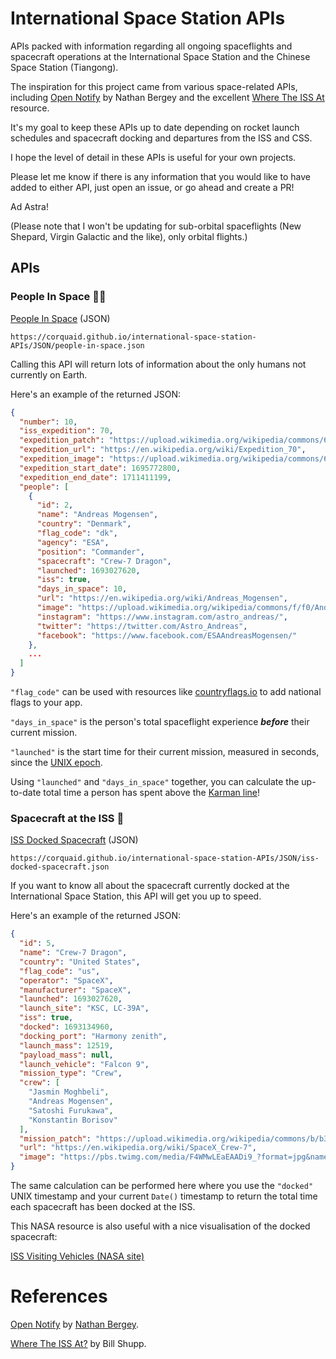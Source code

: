 # International Space Station APIs

APIs packed with information regarding all ongoing spaceflights and spacecraft operations at the International Space Station and the Chinese Space Station (Tiangong).

The inspiration for this project came from various space-related APIs, including [Open Notify](http://open-notify.org/) by Nathan Bergey and the excellent [Where The ISS At](https://wheretheiss.at/w/developer) resource.

It's my goal to keep these APIs up to date depending on rocket launch schedules and spacecraft docking and departures from the ISS and CSS.

I hope the level of detail in these APIs is useful for your own projects.

Please let me know if there is any information that you would like to have added to either API, just open an issue, or go ahead and create a PR!

Ad Astra!

(Please note that I won't be updating for sub-orbital spaceflights (New Shepard, Virgin Galactic and the like), only orbital flights.)

## APIs

### People In Space :woman_astronaut:

[People In Space](https://corquaid.github.io/international-space-station-APIs/JSON/people-in-space.json) (JSON)

`https://corquaid.github.io/international-space-station-APIs/JSON/people-in-space.json`

Calling this API will return lots of information about the only humans not currently on Earth.

Here's an example of the returned JSON:

```json
{
  "number": 10,
  "iss_expedition": 70,
  "expedition_patch": "https://upload.wikimedia.org/wikipedia/commons/6/65/ISS_Expedition_70_Patch.png",
  "expedition_url": "https://en.wikipedia.org/wiki/Expedition_70",
  "expedition_image": "https://upload.wikimedia.org/wikipedia/commons/6/6c/Iss070-s-002.jpg",
  "expedition_start_date": 1695772800,
  "expedition_end_date": 1711411199,
  "people": [
    {
      "id": 2,
      "name": "Andreas Mogensen",
      "country": "Denmark",
      "flag_code": "dk",
      "agency": "ESA",
      "position": "Commander",
      "spacecraft": "Crew-7 Dragon",
      "launched": 1693027620,
      "iss": true,
      "days_in_space": 10,
      "url": "https://en.wikipedia.org/wiki/Andreas_Mogensen",
      "image": "https://upload.wikimedia.org/wikipedia/commons/f/f0/Andreas_Mogensen_official_portrait.jpg",
      "instagram": "https://www.instagram.com/astro_andreas/",
      "twitter": "https://twitter.com/Astro_Andreas",
      "facebook": "https://www.facebook.com/ESAAndreasMogensen/"
    },
    ...
  ]
}
```

`"flag_code"` can be used with resources like [countryflags.io](www.countryflags.io) to add national flags to your app.

`"days_in_space"` is the person's total spaceflight experience **_before_** their current mission.

`"launched"` is the start time for their current mission, measured in seconds, since the [UNIX epoch](https://developer.mozilla.org/en-US/docs/Web/JavaScript/Reference/Global_Objects/Date).

Using `"launched"` and `"days_in_space"` together, you can calculate the up-to-date total time a person has spent above the [Karman line](https://en.wikipedia.org/wiki/K%C3%A1rm%C3%A1n_line)!

### Spacecraft at the ISS :rocket:

[ISS Docked Spacecraft](https://corquaid.github.io/international-space-station-APIs/JSON/iss-docked-spacecraft.json) (JSON)

`https://corquaid.github.io/international-space-station-APIs/JSON/iss-docked-spacecraft.json`

If you want to know all about the spacecraft currently docked at the International Space Station, this API will get you up to speed.

Here's an example of the returned JSON:

```json
{
  "id": 5,
  "name": "Crew-7 Dragon",
  "country": "United States",
  "flag_code": "us",
  "operator": "SpaceX",
  "manufacturer": "SpaceX",
  "launched": 1693027620,
  "launch_site": "KSC, LC-39A",
  "iss": true,
  "docked": 1693134960,
  "docking_port": "Harmony zenith",
  "launch_mass": 12519,
  "payload_mass": null,
  "launch_vehicle": "Falcon 9",
  "mission_type": "Crew",
  "crew": [
    "Jasmin Moghbeli",
    "Andreas Mogensen",
    "Satoshi Furukawa",
    "Konstantin Borisov"
  ],
  "mission_patch": "https://upload.wikimedia.org/wikipedia/commons/b/b3/SpaceX_Crew-7_logo.png",
  "url": "https://en.wikipedia.org/wiki/SpaceX_Crew-7",
  "image": "https://pbs.twimg.com/media/F4WMwLEaEAADi9_?format=jpg&name=4096x4096"
}
```

The same calculation can be performed here where you use the `"docked"` UNIX timestamp and your current `Date()` timestamp to return the total time each spacecraft has been docked at the ISS.

This NASA resource is also useful with a nice visualisation of the docked spacecraft:

[ISS Visiting Vehicles (NASA site)](https://www.nasa.gov/international-space-station/space-station-visiting-vehicles/)

# References

[Open Notify](http://open-notify.org/) by [Nathan Bergey](http://t.co/jIv30xdyTZ?amp=1).

[Where The ISS At?](https://wheretheiss.at/) by Bill Shupp.

>
